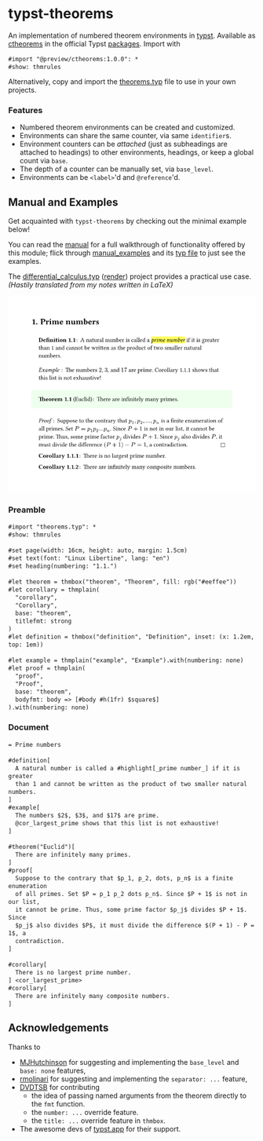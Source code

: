 # typst-theorems

An implementation of numbered theorem environments in
[typst](https://github.com/typst/typst).
Available as
[ctheorems](https://github.com/typst/packages/tree/main/packages/preview/ctheorems/1.0.0)
in the official Typst [packages](https://github.com/typst/packages/tree/main).
Import with

```typst
#import "@preview/ctheorems:1.0.0": *
#show: thmrules
```

Alternatively, copy and import the [theorems.typ](theorems.typ) file to use in
your own projects.

### Features
- Numbered theorem environments can be created and customized.
- Environments can share the same counter, via same `identifier`s.
- Environment counters can be _attached_ (just as subheadings are attached to headings) to other environments, headings, or keep a global count via `base`.
- The depth of a counter can be manually set, via `base_level`.
- Environments can be `<label>`'d and `@reference`'d.

## Manual and Examples
Get acquainted with `typst-theorems` by checking out the minimal example below!

You can read the [manual](docs/manual.pdf) for a full walkthrough of functionality offered by this module; flick through [manual_examples](docs/manual_examples.pdf) and its [typ file](docs/manual_examples.typ) to just see the examples.

The [differential_calculus.typ](examples/differential_calculus.typ) ([render](examples/differential_calculus.pdf)) project provides a practical use case. _(Hastily translated from my notes written in LaTeX)_

![basic example](examples/basic.png)

### Preamble
```typst
#import "theorems.typ": *
#show: thmrules

#set page(width: 16cm, height: auto, margin: 1.5cm)
#set text(font: "Linux Libertine", lang: "en")
#set heading(numbering: "1.1.")

#let theorem = thmbox("theorem", "Theorem", fill: rgb("#eeffee"))
#let corollary = thmplain(
  "corollary",
  "Corollary",
  base: "theorem",
  titlefmt: strong
)
#let definition = thmbox("definition", "Definition", inset: (x: 1.2em, top: 1em))

#let example = thmplain("example", "Example").with(numbering: none)
#let proof = thmplain(
  "proof",
  "Proof",
  base: "theorem",
  bodyfmt: body => [#body #h(1fr) $square$]
).with(numbering: none)
```

### Document
```typst
= Prime numbers

#definition[
  A natural number is called a #highlight[_prime number_] if it is greater
  than 1 and cannot be written as the product of two smaller natural numbers.
]
#example[
  The numbers $2$, $3$, and $17$ are prime.
  @cor_largest_prime shows that this list is not exhaustive!
]

#theorem("Euclid")[
  There are infinitely many primes.
]
#proof[
  Suppose to the contrary that $p_1, p_2, dots, p_n$ is a finite enumeration
  of all primes. Set $P = p_1 p_2 dots p_n$. Since $P + 1$ is not in our list,
  it cannot be prime. Thus, some prime factor $p_j$ divides $P + 1$.  Since
  $p_j$ also divides $P$, it must divide the difference $(P + 1) - P = 1$, a
  contradiction.
]

#corollary[
  There is no largest prime number.
] <cor_largest_prime>
#corollary[
  There are infinitely many composite numbers.
]
```


## Acknowledgements

Thanks to

- [MJHutchinson](https://github.com/MJHutchinson) for suggesting and
  implementing the `base_level` and `base: none` features,
- [rmolinari](https://github.com/rmolinari) for suggesting and
  implementing the `separator: ...` feature,
- [DVDTSB](https://github.com/DVDTSB) for contributing
  - the idea of passing named arguments from the theorem directly to the `fmt`
    function.
  - the `number: ...` override feature.
  - the `title: ...` override feature in `thmbox`.
- The awesome devs of [typst.app](https://typst.app/) for their
  support.
